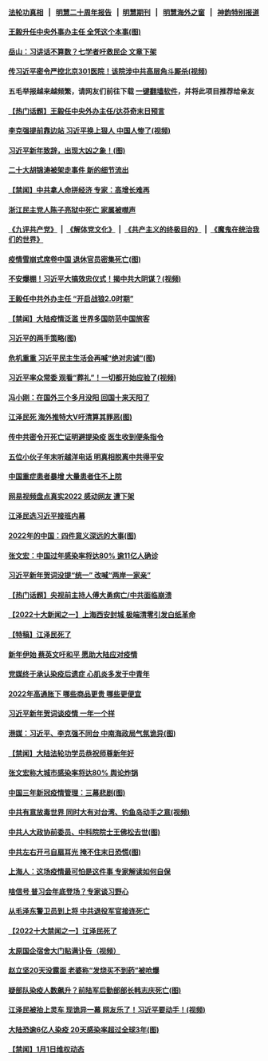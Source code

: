 #### [法轮功真相](https://github.com/gfw-breaker/truth/blob/master/README.md?t=0) &nbsp;&nbsp;|&nbsp;&nbsp; [明慧二十周年报告](https://github.com/gfw-breaker/mh-reports/blob/master/README.md?t=0) &nbsp;&nbsp;|&nbsp;&nbsp;[明慧期刊](https://github.com/gfw-breaker/mh-qikan) &nbsp;&nbsp;|&nbsp;&nbsp; [明慧海外之窗](https://github.com/gfw-breaker/mh-news/blob/master/README.md?t=0) &nbsp;&nbsp;|&nbsp;&nbsp; [神韵特别报道](https://github.com/gfw-breaker/mh-news/blob/master/shenyun.md?t=0)
#### [ 王毅升任中央外事办主任 全凭这个本事(图)](https://github.com/gfw-breaker/banned-news1/blob/master/pages/p2/1025433.md)
#### [ 岳山：习讲话不算数？七学者吁救民企 文章下架](https://github.com/gfw-breaker/banned-news1/blob/master/pages/nsc413/n13897095.md)
#### [ 传习近平密令严控北京301医院！该院涉中共高层角斗厮杀(视频)](https://github.com/gfw-breaker/banned-news1/blob/master/pages/p2/1025012.md)
#### 五毛举报越来越频繁，请网友们前往下载 [一键翻墙软件](https://github.com/gfw-breaker/ssr-accounts)，并将此项目推荐给亲友
#### [ 【热门话题】王毅任中央外办主任/达芬奇末日预言](https://github.com/gfw-breaker/banned-news1/blob/master/pages/prog204/a103612894.md)
#### [ 李克强提前靠边站 习近平换上狠人 中国人惨了(视频)](https://github.com/gfw-breaker/banned-news1/blob/master/pages/p2/1025241.md)
#### [ 习近平新年致辞，出现大凶之象！(图)](https://github.com/gfw-breaker/banned-news1/blob/master/pages/p2/1025415.md)
#### [ 二十大胡锦涛被架走事件 新的细节流出](https://github.com/gfw-breaker/banned-news1/blob/master/pages/prog204/a103571309.md)
#### [ 【禁闻】中共拿人命拼经济 专家：高增长难再](https://github.com/gfw-breaker/banned-news1/blob/master/pages/prog204/a103613532.md)
#### [ 浙江民主党人陈子亮狱中死亡 家属被噤声](https://github.com/gfw-breaker/banned-news1/blob/master/pages/nsc413/n13897166.md)
#### [《九评共产党》](https://github.com/begood0513/9ping.md/blob/master/README.md) &nbsp;|&nbsp; [《解体党文化》](../../../../jtdwh.md/blob/master/README.md)  &nbsp;|&nbsp; [《共产主义的终极目的》](../../../../gczydzjmd.md/blob/master/README.md) &nbsp;|&nbsp; [《魔鬼在统治我们的世界》](../../../../mgztzwmdsj.md/blob/master/README.md) 
#### [ 疫情雪崩式席卷中国 退休官员密集死亡(图)](https://github.com/gfw-breaker/banned-news1/blob/master/pages/p2/1025369.md)
#### [ 不安爆棚！习近平大搞效忠仪式！揭中共大阴谋？(视频)](https://github.com/gfw-breaker/banned-news1/blob/master/pages/p2/1025242.md)
#### [ 王毅任中共外办主任 “开启战狼2.0时期”](https://github.com/gfw-breaker/banned-news1/blob/master/pages/nsc413/n13896883.md)
#### [ 【禁闻】大陆疫情泛滥 世界多国防范中国旅客](https://github.com/gfw-breaker/banned-news1/blob/master/pages/prog204/a103613536.md)
#### [ 习近平的两手策略(图)](https://github.com/gfw-breaker/banned-news1/blob/master/pages/p4/1025417.md)
#### [ 危机重重 习近平民主生活会再喊“绝对忠诚”(图)](https://github.com/gfw-breaker/banned-news1/blob/master/pages/p2/1025141.md)
#### [ 习近平率众常委 观看“葬礼”！一切都开始应验了(视频)](https://github.com/gfw-breaker/banned-news1/blob/master/pages/p2/1025098.md)
#### [ 冯小刚：在国外三个多月没阳 回国十来天阳了](https://github.com/gfw-breaker/banned-news1/blob/master/pages/nsc413/n13896554.md)
#### [ 江泽民死 海外推特大V吁清算其罪恶(图)](https://github.com/gfw-breaker/banned-news1/blob/master/pages/p2/1022971.md)
#### [ 传中共密令开死亡证明避提染疫 医生收到便条指令](https://github.com/gfw-breaker/banned-news1/blob/master/pages/prog204/a103612674.md)
#### [ 五位小伙子年末听越洋电话 明真相脱离中共得平安](https://github.com/gfw-breaker/banned-news1/blob/master/pages/soh5/684036.md)
#### [ 中国重症患者暴增 大量患者住不上院](https://github.com/gfw-breaker/banned-news1/blob/master/pages/prog204/a103612503.md)
#### [ 网易视频盘点真实2022 感动网友 遭下架](https://github.com/gfw-breaker/banned-news1/blob/master/pages/prog204/a103611307.md)
#### [ 江泽民选习近平接班内幕](https://github.com/gfw-breaker/banned-news1/blob/master/pages/prog204/a103589771.md)
#### [ 2022年的中国：四件意义深远的大事(图)](https://github.com/gfw-breaker/banned-news1/blob/master/pages/p4/1025420.md)
#### [ 张文宏：中国过年感染率将达80% 逾11亿人确诊](https://github.com/gfw-breaker/banned-news1/blob/master/pages/prog204/a103613450.md)
#### [ 习近平新年贺词没提“统一” 改喊“两岸一家亲”](https://github.com/gfw-breaker/banned-news1/blob/master/pages/prog204/a103612531.md)
#### [ 【热门话题】央视前主持人傅大勇病亡/中共面临崩溃](https://github.com/gfw-breaker/banned-news1/blob/master/pages/prog204/a103611960.md)
#### [ 【2022十大新闻之一】上海西安封城 极端清零引发白纸革命](https://github.com/gfw-breaker/banned-news1/blob/master/pages/prog204/a103611081.md)
#### [ 【特稿】江泽民死了](https://github.com/gfw-breaker/banned-news1/blob/master/pages/nsc424/n13876300.md)
#### [ 新年伊始 蔡英文吁和平 愿助大陆应对疫情](https://github.com/gfw-breaker/banned-news1/blob/master/pages/nsc413/n13897204.md)
#### [ 党媒终于承认染疫后遗症 心肌炎多发于中青年](https://github.com/gfw-breaker/banned-news1/blob/master/pages/nsc413/n13896498.md)
#### [ 2022年高通胀下 哪些商品更贵 哪些更便宜](https://github.com/gfw-breaker/banned-news1/blob/master/pages/nf4514/n13896574.md)
#### [ 习近平新年贺词谈疫情 一年一个样](https://github.com/gfw-breaker/banned-news1/blob/master/pages/prog204/a103612884.md)
#### [ 港媒：习近平、李克强不同台 中南海政局气氛诡异(图)](https://github.com/gfw-breaker/banned-news1/blob/master/pages/p2/1024607.md)
#### [ 【禁闻】大陆法轮功学员恭祝师尊新年好](https://github.com/gfw-breaker/banned-news1/blob/master/pages/prog204/a103613528.md)
#### [ 张文宏称大城市感染率将达80% 舆论炸锅](https://github.com/gfw-breaker/banned-news1/blob/master/pages/prog204/a103611815.md)
#### [ 中国三年新冠疫情管理：三幕悲剧(图)](https://github.com/gfw-breaker/banned-news1/blob/master/pages/p4/1025424.md)
#### [ 中共有意放毒世界 同时大有对台湾、钓鱼岛动手之意(视频)](https://github.com/gfw-breaker/banned-news1/blob/master/pages/p4/1025243.md)
#### [ 中共人大政协前委员、中科院院士王佛松去世(图)](https://github.com/gfw-breaker/banned-news1/blob/master/pages/p2/1025456.md)
#### [ 中共左右开弓自扇耳光&nbsp;掩不住末日恐慌(图)](https://github.com/gfw-breaker/banned-news1/blob/master/pages/p2/1025291.md)
#### [ 上海人：这场疫情最可怕是这件事 专家解读如何自保](https://github.com/gfw-breaker/banned-news1/blob/master/pages/soh5/682992.md)
#### [ 啥信号 普习会年底登场？专家谈习野心](https://github.com/gfw-breaker/banned-news1/blob/master/pages/soh5/682854.md)
#### [ 从毛泽东警卫员到上将 中共退役军官接连死亡](https://github.com/gfw-breaker/banned-news1/blob/master/pages/prog204/a103612899.md)
#### [ 【2022十大禁闻之一】江泽民死了](https://github.com/gfw-breaker/banned-news1/blob/master/pages/prog204/a103611110.md)
#### [ 太原国企宿舍大门贴满讣告（视频）](https://github.com/gfw-breaker/banned-news1/blob/master/pages/prog204/a103610153.md)
#### [ 赵立坚20天没露面 老婆称“发烧买不到药”被呛爆](https://github.com/gfw-breaker/banned-news1/blob/master/pages/prog204/a103604536.md)
#### [ 疑部队染疫人数飙升？前陆军后勤部部长韩志庆死亡(图)](https://github.com/gfw-breaker/banned-news1/blob/master/pages/p2/1025208.md)
#### [ 江泽民被抬上灵车 现诡异一幕 网友乐了！习近平要动手！(视频)](https://github.com/gfw-breaker/banned-news1/blob/master/pages/p2/1023736.md)
#### [ 大陆恐逾6亿人染疫 20天感染率超过全球3年(图)](https://github.com/gfw-breaker/banned-news1/blob/master/pages/p1/1025455.md)
#### [ 【禁闻】1月1日维权动态](https://github.com/gfw-breaker/banned-news1/blob/master/pages/prog204/a103613524.md)
